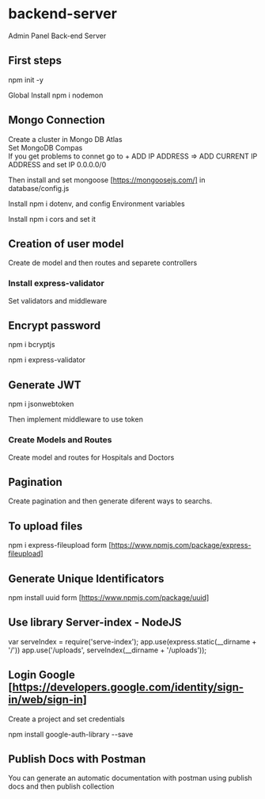 # backend-server
Admin Panel Back-end Server

## First steps

npm init -y 

Global Install npm i nodemon 

## Mongo Connection
Create a cluster in Mongo DB Atlas  
Set MongoDB Compas  
If you get problems to connet go to + ADD IP ADDRESS => ADD CURRENT IP ADDRESS and set IP 0.0.0.0/0

Then install and set mongoose [https://mongoosejs.com/] in database/config.js

Install npm i dotenv, and config Environment variables

Install npm i cors and set it

## Creation of user model

Create de model and then routes and separete controllers

### Install express-validator

Set validators and middleware

## Encrypt password

npm i bcryptjs

npm i express-validator

## Generate JWT

npm i jsonwebtoken

Then implement middleware to use token

### Create Models and Routes

Create model and routes for Hospitals and Doctors

## Pagination

Create pagination and then generate diferent ways to searchs.

## To upload files

npm i express-fileupload form [https://www.npmjs.com/package/express-fileupload]

## Generate Unique Identificators

npm install uuid form [https://www.npmjs.com/package/uuid]

## Use library Server-index - NodeJS

var serveIndex = require('serve-index');
app.use(express.static(__dirname + '/'))
app.use('/uploads', serveIndex(__dirname + '/uploads'));

## Login Google [https://developers.google.com/identity/sign-in/web/sign-in]

Create a project and set credentials

npm install google-auth-library --save

## Publish Docs with Postman

You can generate an automatic documentation with postman using publish docs and then publish collection